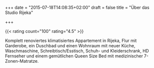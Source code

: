 +++
date = "2015-07-18T14:08:35+02:00"
draft = false
title = "Über das Studio Rijeka"

+++

{{< rating count="100" rating="4.5" >}}

Komplett renoviertes klimatisiertes Appartement in Rijeka, Flur mit Garderobe, ein Duschbad und einen Wohnraum mit neuer Küche, Waschmaschine, Schreibtisch/Esstisch, Schuh- und Kleiderschrank, HD Fernseher und einem gemütlichen Queen Size Bed mit medizinischer 7-Zonen-Matratze.
